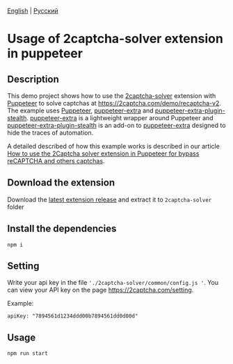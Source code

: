 [English](README.md) | [Русский](README.ru.md)
# Usage of 2captcha-solver extension in puppeteer

## Description

This demo project shows how to use the [2captcha-solver](https://chrome.google.com/webstore/detail/2captcha-solver-auto-reco/ifibfemgeogfhoebkmokieepdoobkbpo) extension with [Puppeteer](https://pptr.dev/) to solve captchas at https://2captcha.com/demo/recaptcha-v2.
The example uses [Puppeteer](https://pptr.dev/), [puppeteer-extra](https://www.npmjs.com/package/puppeteer-extra) and [puppeteer-extra-plugin-stealth](https://www.npmjs.com/package/puppeteer-extra-plugin-stealth). [puppeteer-extra](https://www.npmjs.com/package/puppeteer-extra) is a lightweight wrapper around Puppeteer and [puppeteer-extra-plugin-stealth](https://www.npmjs.com/package/puppeteer-extra-plugin-stealth) is an add-on to [puppeteer-extra](https://www.npmjs.com/package/puppeteer-extra) designed to hide the traces of automation.

A detailed described of how this example works is described in our article [How to use the 2Captcha solver extension in Puppeteer for bypass reCAPTCHA and others captchas](https://2captcha.com/blog/how-to-use-2captcha-solver-extension-in-puppeteer).

## Download the extension

Download the [latest extension release](https://github.com/rucaptcha/2captcha-solver/releases/latest) and extract it to `2captcha-solver` folder

## Install the dependencies

`npm i`

## Setting
Write your api key in the file `'./2captcha-solver/common/config.js '`. You can view your API key on the page https://2captcha.com/setting.

Example:

`apiKey: "7894561d1234ddd00b7894561dd0d00d"`

## Usage

`npm run start`
